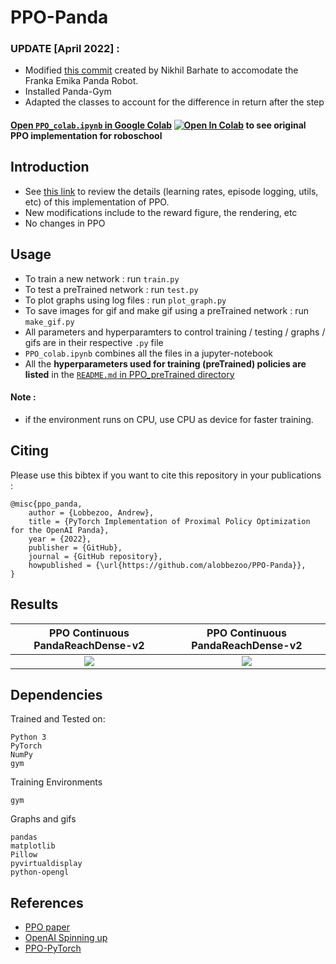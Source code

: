 # PPO-Panda

### UPDATE [April 2022] : 

- Modified [this commit](https://github.com/nikhilbarhate99/PPO-PyTorch) created by Nikhil Barhate to accomodate the Franka Emika Panda Robot.
- Installed Panda-Gym
- Adapted the classes to account for the difference in return after the step  

#### [Open `PPO_colab.ipynb` in Google Colab](https://colab.research.google.com/github/nikhilbarhate99/PPO-PyTorch/blob/master/PPO_colab.ipynb) [![Open In Colab](https://colab.research.google.com/assets/colab-badge.svg)](https://colab.research.google.com/github/nikhilbarhate99/PPO-PyTorch/blob/master/PPO_colab.ipynb) to see original PPO implementation for roboschool


## Introduction

- See [this link](https://github.com/nikhilbarhate99/PPO-PyTorch) to review the details (learning rates, episode logging, utils, etc) of this implementation of PPO. 
- New modifications include to the reward figure, the rendering, etc
- No changes in PPO

## Usage

- To train a new network : run `train.py`
- To test a preTrained network : run `test.py`
- To plot graphs using log files : run `plot_graph.py`
- To save images for gif and make gif using a preTrained network : run `make_gif.py`
- All parameters and hyperparamters to control training / testing / graphs / gifs are in their respective `.py` file
- `PPO_colab.ipynb` combines all the files in a jupyter-notebook
- All the **hyperparameters used for training (preTrained) policies are listed** in the [`README.md` in PPO_preTrained directory](https://github.com/nikhilbarhate99/PPO-PyTorch/tree/master/PPO_preTrained)

#### Note :
  - if the environment runs on CPU, use CPU as device for faster training. 
  
## Citing 

Please use this bibtex if you want to cite this repository in your publications :

    @misc{ppo_panda,
        author = {Lobbezoo, Andrew},
        title = {PyTorch Implementation of Proximal Policy Optimization for the OpenAI Panda},
        year = {2022},
        publisher = {GitHub},
        journal = {GitHub repository},
        howpublished = {\url{https://github.com/alobbezoo/PPO-Panda}},
    }

## Results

| PPO Continuous PandaReachDense-v2  | PPO Continuous PandaReachDense-v2 |
| :-------------------------:|:-------------------------: |
| ![](https://github.com/alobbezoo/PPO-Panda/blob/b470118413237fd8d52055cb9880a3b5dfa17040/PPO_gifs/PandaReachDense-v2/PPO_PandaReachDense-v2_gif_0.gif) |  ![](https://github.com/alobbezoo/PPO-Panda/blob/master/PPO_figs/PandaReachDense-v2/PPO_PandaReachDense-v2_fig_0.png) |


## Dependencies
Trained and Tested on:
```
Python 3
PyTorch
NumPy
gym
```
Training Environments 
```
gym
```
Graphs and gifs
```
pandas
matplotlib
Pillow
pyvirtualdisplay
python-opengl

```


## References

- [PPO paper](https://arxiv.org/abs/1707.06347)
- [OpenAI Spinning up](https://spinningup.openai.com/en/latest/)
- [PPO-PyTorch](https://github.com/nikhilbarhate99/PPO-PyTorch)


